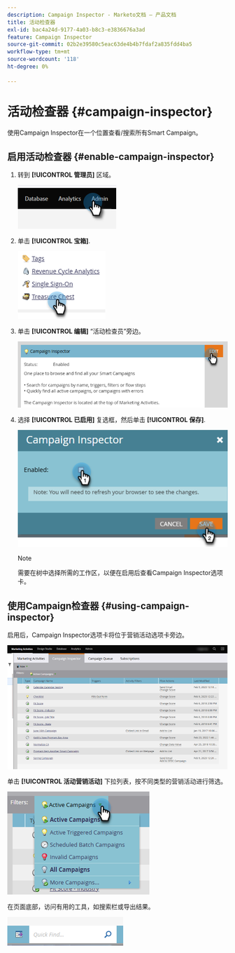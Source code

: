 ```yaml
---
description: Campaign Inspector - Marketo文档 — 产品文档
title: 活动检查器
exl-id: bac4a24d-9177-4a03-b8c3-e3836676a3ad
feature: Campaign Inspector
source-git-commit: 02b2e39580c5eac63de4b4b7fdaf2a835fdd4ba5
workflow-type: tm+mt
source-wordcount: '118'
ht-degree: 0%

---
```


# 活动检查器 {#campaign-inspector}

使用Campaign Inspector在一个位置查看/搜索所有Smart Campaign。

## 启用活动检查器 {#enable-campaign-inspector}

1. 转到 **[!UICONTROL 管理员]** 区域。

   ![](assets/campaign-inspector-1.png)

1. 单击 **[!UICONTROL 宝箱]**.

   ![](assets/campaign-inspector-2.png)

1. 单击 **[!UICONTROL 编辑]** “活动检查员”旁边。

   ![](assets/campaign-inspector-3.png)

1. 选择 **[!UICONTROL 已启用]** 复选框，然后单击 **[!UICONTROL 保存]**.

   ![](assets/campaign-inspector-4.png)

   >[!NOTE]
   >
   >需要在树中选择所需的工作区，以便在启用后查看Campaign Inspector选项卡。

## 使用Campaign检查器 {#using-campaign-inspector}

启用后，Campaign Inspector选项卡将位于营销活动选项卡旁边。

![](assets/campaign-inspector-5.png)

单击 **[!UICONTROL 活动营销活动]** 下拉列表，按不同类型的营销活动进行筛选。

![](assets/campaign-inspector-6.png)

在页面底部，访问有用的工具，如搜索栏或导出结果。

![](assets/campaign-inspector-7.png)
